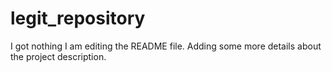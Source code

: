# legit_repository
I got nothing
I am editing the README file. Adding some more details about the project description.


